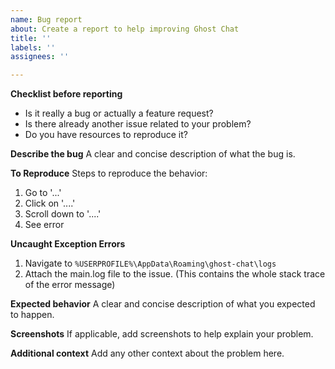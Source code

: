 ```yaml
---
name: Bug report
about: Create a report to help improving Ghost Chat
title: ''
labels: ''
assignees: ''

---
```


**Checklist before reporting**
- Is it really a bug or actually a feature request?
- Is there already another issue related to your problem?
- Do you have resources to reproduce it?

**Describe the bug**
A clear and concise description of what the bug is.

**To Reproduce**
Steps to reproduce the behavior:
1. Go to '...'
2. Click on '....'
3. Scroll down to '....'
4. See error

**Uncaught Exception Errors**
1. Navigate to ```%USERPROFILE%\AppData\Roaming\ghost-chat\logs```
2. Attach the main.log file to the issue. (This contains the whole stack trace of the error message)

**Expected behavior**
A clear and concise description of what you expected to happen.

**Screenshots**
If applicable, add screenshots to help explain your problem.

**Additional context**
Add any other context about the problem here.
